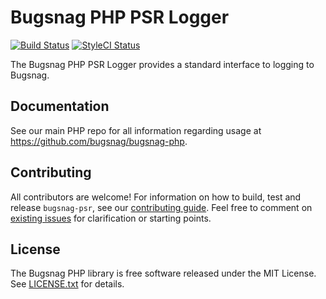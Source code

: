 # Bugsnag PHP PSR Logger

[![Build Status](https://img.shields.io/travis/bugsnag/bugsnag-psr-logger/master.svg?style=flat-square)](https://travis-ci.org/bugsnag/bugsnag-psr-logger)
[![StyleCI Status](https://styleci.io/repos/62041635/shield?branch=master)](https://styleci.io/repos/62041635)


The Bugsnag PHP PSR Logger provides a standard interface to logging to Bugsnag.


## Documentation

See our main PHP repo for all information regarding usage at https://github.com/bugsnag/bugsnag-php.


## Contributing

All contributors are welcome! For information on how to build, test
and release `bugsnag-psr`, see our
[contributing guide](CONTRIBUTING.md). Feel free to comment on [existing issues](https://github.com/bugsnag/bugsnag-psr/issues) for clarification or starting points.

## License

The Bugsnag PHP library is free software released under the MIT License.
See [LICENSE.txt](LICENSE.txt) for details.

